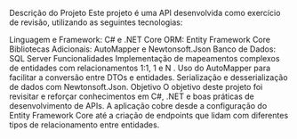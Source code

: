 

Descrição do Projeto
Este projeto é uma API desenvolvida como exercício de revisão, utilizando as seguintes tecnologias:

Linguagem e Framework: C# e .NET Core
ORM: Entity Framework Core
Bibliotecas Adicionais: AutoMapper e Newtonsoft.Json
Banco de Dados: SQL Server
Funcionalidades
Implementação de mapeamentos complexos de entidades com relacionamentos 1:1, 1
e N
.
Uso do AutoMapper para facilitar a conversão entre DTOs e entidades.
Serialização e desserialização de dados com Newtonsoft.Json.
Objetivo
O objetivo deste projeto foi revisitar e reforçar conhecimentos em C#, .NET e boas práticas de desenvolvimento de APIs. A aplicação cobre desde a configuração do Entity Framework Core até a criação de endpoints que lidam com diferentes tipos de relacionamento entre entidades.
